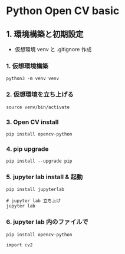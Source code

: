 # Python Open CV basic

## 1. 環境構築と初期設定
- 仮想環境 venv と .gitignore 作成
### 1. 仮想環境構築
    python3 -m venv venv
### 2. 仮想環境を立ち上げる
    source venv/bin/activate
### 3. Open CV install
    pip install opencv-python
### 4. pip upgrade
    pip install --upgrade pip
### 5. jupyter lab install & 起動
    pip install jupyterlab

    # jupyter lab 立ち上げ
    jupyter lab
### 6. jupyter lab 内のファイルで
    pip install opencv-python

    import cv2

